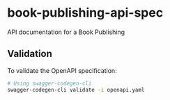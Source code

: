 # book-publishing-api-spec
API documentation for a Book Publishing

## Validation

To validate the OpenAPI specification:

```bash
# Using swagger-codegen-cli
swagger-codegen-cli validate -i openapi.yaml
```
